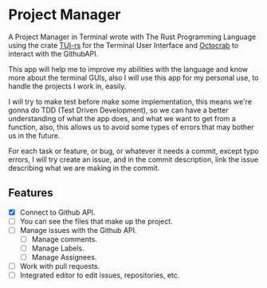 # Project Manager

A Project Manager in Terminal wrote with The Rust Programming Language using the crate [TUI-rs](https://github.com/fdehau/tui-rs) for the Terminal User Interface and
[Octocrab](https://github.com/XAMPPRocky/octocrab.git) to interact with the GithubAPI.

This app will help me to improve my abilities with the language and know more about the terminal GUIs, also I will use this app for my personal use, to handle the projects
I work in, easily.

I will try to make test before make some implementation, this means we're gonna do TDD (Test Driven Development), so we can have a better understanding of what the app does,
and what we want to get from a function, also, this allows us to avoid some types of errors that may bother us in the future.

For each task or feature, or bug, or whatever it needs a commit, except typo errors, I will try create an issue, and in the commit description, link the issue describing what
we are making in the commit.

## Features
* [x] Connect to Github API.
* [ ] You can see the files that make up the project.
* [ ] Manage issues with the Github API.
  * [ ] Manage comments.
  * [ ] Manage Labels.
  * [ ] Manage Assignees.
* [ ] Work with pull requests.
* [ ] Integrated editor to edit issues, repositories, etc.
